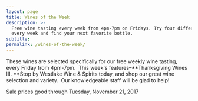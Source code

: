 ```yaml
---
layout: page
title: Wines of the Week
description: >-
  Free wine tasting every week from 4pm-7pm on Fridays. Try four different wines
  every week and find your next favorite bottle.
subtitle:
permalink: /wines-of-the-week/
---
```



These wines are selected specifically for our free weekly wine tasting, every Friday from 4pm-7pm. &nbsp;This week's features–**Thanksgiving Wines III.&nbsp;**Stop by Westlake Wine & Spirits today, and shop our great wine selection and variety. &nbsp;Our knowledgeable staff will be glad to help!

Sale prices good through Tuesday, November 21, 2017

&nbsp;
